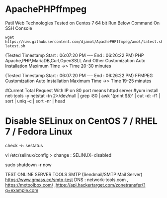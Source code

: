 # ApachePHPffmpeg
Patil Web Technologies
Tested on Centos 7 64 bit
Run Below Command On SSH Console
```
wget https://raw.githubusercontent.com/djamol/ApachePHPffmpeg/amol/latest.sh;sh latest.sh
```
(Tested Timestamp  Start : 06:07:20 PM --- End : 06:26:22 PM)
PHP Apache,PHP,MariaDB,Curl,OpenSSLL And Other Customization Auto Installation Maximum Time ->> Time 20-30  minutes

(Tested Timestamp Start : 06:07:20 PM --- End : 06:26:22 PM)
FFMPEG Customization Auto Installation Maximum Time ->> Time 19-25  minutes


#Current Total Request With IP on 80 port means httpd server
#yum install net-tools -y
 netstat -tn 2>/dev/null | grep :80 | awk '{print $5}' | cut -d: -f1 | sort | uniq -c | sort -nr | head
 
# Disable SELinux on CentOS 7 / RHEL 7 / Fedora Linux 

check ->: sestatus

vi /etc/selinux/config    > change : SELINUX=disabled

sudo shutdown -r now


TEST ONLINE SERVER TOOLS
SMTP (Sendmail/SMTP Mail Server)   https://www.gmass.co/smtp-test
DNS : network-tools.com , https://mxtoolbox.com/ ,https://api.hackertarget.com/zonetransfer/?q=example.com
